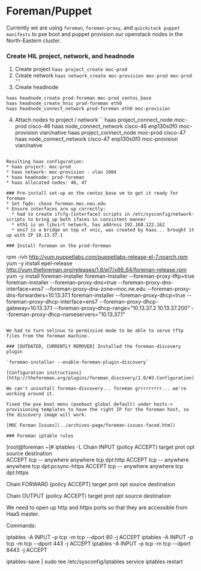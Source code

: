 # Foreman/Puppet
Currently we are using ```foreman```, ```foreman-proxy```, and ```quickstack puppet manifests``` to pxe boot and puppet provision our openstack nodes in the North-Eastern cluster.

### Create HIL project, network, and headnode
1. Create project
`haas project_create moc-prod`
2. Create network
`haas network_create moc-provision moc-prod moc-prod ""`
3. Create headnode
```
haas headnode_create prod-foreman moc-prod centos_base
haas headnode_create_hnic prod-foreman eth0
haas headnode_connect_network prod-foreman eth0 moc-provision
```
4. Attach nodes to project / network
``
haas project_connect_node moc-prod cisco-46
haas node_connect_network cisco-46 enp130s0f0 moc-provision vlan/native
haas project_connect_node moc-prod cisco-47
haas node_connect_network cisco-47 enp130s0f0 moc-provision vlan/native
```

Resulting haas configuration:
* haas project: moc-prod
* haas network: moc-provision - vlan 1004
* haas headnode: prod-foreman
* haas allocated nodes: 46, 47

### Pre-install set-up on the centos_base vm to get it ready for foreman
* Set fqdn: chose foreman.moc.neu.edu
* Ensure interfaces are up correctly:
  * had to create ifcfg-[interface] scripts in /etc/sysconfig/network-scripts to bring up both ifaces in consistent manner
  * eth1 is on libvirt network, has address 192.168.122.162
  * ens7 is a bridge on top of vnic, was created by haas... brought it up with IP 10.13.37.1

### Install foreman on the prod-foreman
```
rpm -ivh http://yum.puppetlabs.com/puppetlabs-release-el-7.noarch.rpm
yum -y install epel-release http://yum.theforeman.org/releases/1.8/el7/x86_64/foreman-release.rpm
yum -y install foreman-installer
foreman-installer --foreman-proxy-tftp=true
foreman-installer --foreman-proxy-dns=true --foreman-proxy-dns-interface=ens7 --foreman-proxy-dns-zone=moc.ne.edu --foreman-proxy-dns-forwarders=10.13.37.1
foreman-installer --foreman-proxy-dhcp=true --foreman-proxy-dhcp-interface=ens7 --foreman-proxy-dhcp-gateway=10.13.37.1 --foreman-proxy-dhcp-range="10.13.37.2 10.13.37.200" --foreman-proxy-dhcp-nameservers="10.13.37.1"
```

We had to turn selinux to permissive mode to be able to serve tftp files from the foreman machine.

### [OUTDATED, CURRENTLY REMOVED] Installed the foreman-discovery plugin

`foreman-installer --enable-foreman-plugin-discovery`

[Configuration instructions](http://theforeman.org/plugins/foreman_discovery/2.0/#3.Configuration)

We can't uninstall foreman-discovery... foreman grrrrrrrrr... we're working around it.

Fixed the pxe boot menu (pxeboot global default) under hosts-> provisioning templates to have the right IP for the foreman host, so the discovery image will work.

[MOC Forman Issues](../archives-page/foreman-issues-faced.html)

### Foreman iptable rules
```
[root@foreman ~]# iptables -L
Chain INPUT (policy ACCEPT)
target     prot opt source               destination         
ACCEPT     tcp  --  anywhere             anywhere             tcp dpt:http
ACCEPT     tcp  --  anywhere             anywhere             tcp dpt:pcsync-https
ACCEPT     tcp  --  anywhere             anywhere             tcp dpt:https

Chain FORWARD (policy ACCEPT)
target     prot opt source               destination         

Chain OUTPUT (policy ACCEPT)
target     prot opt source               destination         

We need to open up http and https ports so that they are accessible from HaaS master.

Commands:

iptables -A INPUT -p tcp -m tcp --dport 80 -j ACCEPT
iptables -A INPUT -p tcp -m tcp --dport 443 -j ACCEPT
iptables -A INPUT -p tcp -m tcp --dport 8443 -j ACCEPT

iptables-save | sudo tee /etc/sysconfig/iptables
service iptables restart
```

